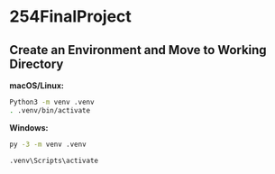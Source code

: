 # 254FinalProject
## Create an Environment and Move to Working Directory

**macOS/Linux:**

```bash
Python3 -m venv .venv
. .venv/bin/activate
```

**Windows:**
```bash
py -3 -m venv .venv

.venv\Scripts\activate
```
